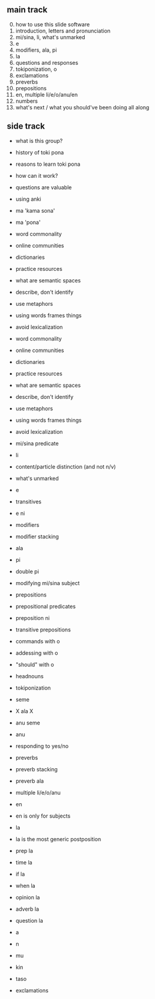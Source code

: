 ## main track

0. how to use this slide software
1. introduction, letters and pronunciation
2. mi/sina, li, what's unmarked
3. e
4. modifiers, ala, pi
5. la
6. questions and responses
7. tokiponization, o
8. exclamations
9. preverbs
10. prepositions
11. en, multiple li/e/o/anu/en
12. numbers
13. what's next / what you should've been doing all along

## side track

- what is this group?
- history of toki pona
- reasons to learn toki pona
- how can it work?
- questions are valuable
- using anki
- ma 'kama sona'
- ma 'pona'
- word commonality
- online communities
- dictionaries
- practice resources
- what are semantic spaces
- describe, don't identify
- use metaphors
- using words frames things
- avoid lexicalization

- word commonality
- online communities
- dictionaries
- practice resources
- what are semantic spaces
- describe, don't identify
- use metaphors
- using words frames things
- avoid lexicalization
- mi/sina predicate
- li
- content/particle distinction (and not n/v)
- what's unmarked
- e
- transitives
- e ni
- modifiers
- modifier stacking
- ala
- pi
- double pi
- modifying mi/sina subject
- prepositions
- prepositional predicates
- preposition ni
- transitive prepositions
- commands with o
- addessing with o
- "should" with o
- headnouns
- tokiponization
- seme
- X ala X
- anu seme
- anu
- responding to yes/no
- preverbs
- preverb stacking
- preverb ala
- multiple li/e/o/anu
- en
- en is only for subjects
- la
- la is the most generic postposition
- prep la
- time la
- if la
- when la
- opinion la
- adverb la
- question la
- a
- n
- mu
- kin
- taso
- exclamations
